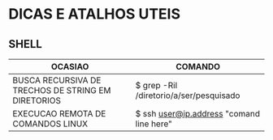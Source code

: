 # DICAS E ATALHOS UTEIS

## SHELL
OCASIAO | COMANDO
--- | ---
BUSCA RECURSIVA DE TRECHOS DE STRING EM DIRETORIOS | $ grep -Ril /diretorio/a/ser/pesquisado
EXECUCAO REMOTA DE COMANDOS LINUX | $ ssh user@ip.address "comand line here"
